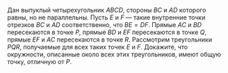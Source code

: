 Дан выпуклый четырехугольник $ABCD$, стороны $BC$ и $AD$ которого равны, но не параллельны. Пусть $E$ и $F$ — такие внутренние точки отрезков $BC$ и $AD$ соответственно, что $BE=DF$. Прямые $AC$ и $BD$ пересекаются в точке $P$, прямые $BD$ и $EF$  пересекаются в точке $Q$, прямые $EF$ и $AC$ пересекаются в точке $R$. Рассмотрим треугольники $PQR$, получаемые для всех таких точек $E$ и $F$. Докажите, что окружности, описанные около всех этих треугольников, имеют общую точку, отличную от $P$.